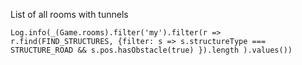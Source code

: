 

List of all rooms with tunnels

`Log.info(_(Game.rooms).filter('my').filter(r => r.find(FIND_STRUCTURES, {filter: s => s.structureType === STRUCTURE_ROAD && s.pos.hasObstacle(true) }).length ).values())`